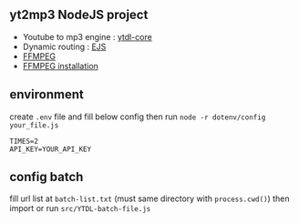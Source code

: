 ## yt2mp3 NodeJS project
- Youtube to mp3 engine : [ytdl-core](https://github.com/fent/node-ytdl-core#readme)
- Dynamic routing : [EJS](https://ejs.co/)
- [FFMPEG](https://www.npmjs.com/package/ffmpeg)
- [FFMPEG installation](http://www.ffmpeg.org/download.html)

## environment

create `.env` file and fill below config then run `node -r dotenv/config your_file.js`

```properties
TIMES=2
API_KEY=YOUR_API_KEY
```

## config batch

fill url list at `batch-list.txt` (must same directory with `process.cwd()`) then import or run `src/YTDL-batch-file.js`
